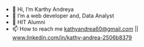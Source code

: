 - 👋 Hi, I’m Karthy Andreya
- 👀 I’m a web developer and, Data Analyst
- 🌱 HIT Alumni
- 📫 How to reach me
 kathyandrea60@gmail.com || www.linkedin.com/in/kathy-andrea-2506b8379

<!---
ValidateRequest/ValidateRequest is a ✨ special ✨ repository because its `README.md` (this file) appears on your GitHub profile.
You can click the Preview link to take a look at your changes.
--->
